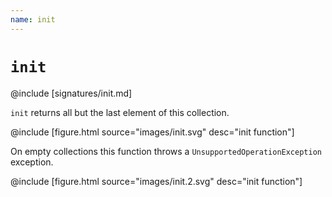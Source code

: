 ```yaml
---
name: init
---
```


# `init`

@include [signatures/init.md]

`init` returns all but the last element of this collection.

@include [figure.html source="images/init.svg" desc="init function"]

On empty collections this function throws a `UnsupportedOperationException` exception.

@include [figure.html source="images/init.2.svg" desc="init function"]

